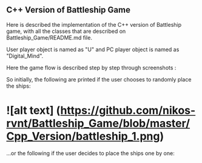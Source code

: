 
## C++ Version of Battleship Game

Here is described the implementation of the C++ version of Battleship game, with all the classes that are described on Battleship_Game/README.md file. 

User player object is named as "U" and PC player object is named as "Digital_Mind". 

Here the game flow is described step by step through screenshots :

So initially, the following are printed if the user chooses to randomly place the ships:

# ![alt text] (https://github.com/nikos-rvnt/Battleship_Game/blob/master/Cpp_Version/battleship_1.png) 


...or the following if the user decides to place the ships one by one:


